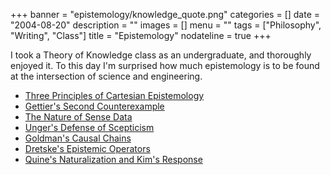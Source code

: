 +++
banner = "epistemology/knowledge_quote.png"
categories = []
date = "2004-08-20"
description = ""
images = []
menu = ""
tags = ["Philosophy", "Writing", "Class"]
title = "Epistemology"
nodateline = true
+++

I took a Theory of Knowledge class as an undergraduate, and thoroughly enjoyed it. To this day I'm surprised how much epistemology is to be found at the intersection of science and engineering. 


* [Three Principles of Cartesian Epistemology](/epistemology/epistemology_2.pdf)
* [Gettier's Second Counterexample](/epistemology/epistemology_4.pdf)
* [The Nature of Sense Data](/epistemology/epistemology_6.pdf)
* [Unger's Defense of Scepticism](/epistemology/epistemology_7.pdf)
* [Goldman's Causal Chains](/epistemology/goldman.pdf)
* [Dretske's Epistemic Operators](/epistemology/dretske.pdf)
* [Quine's Naturalization and Kim's Response](/epistemology/quine.pdf)
